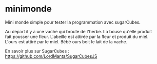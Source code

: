# minimonde
Mini monde simple pour tester la programmation avec sugarCubes.

Au depart il y a une vache qui broute de l'herbe.
La bouse qu'elle produit fait pousser une fleur.
L'abeille est attirée par la fleur et produit du miel.
L'ours est attiré par le miel.
Bébé ours boit le lait de la vache.

En savoir plus sur SugarCubes : https://github.com/LordManta/SugarCubesJS
